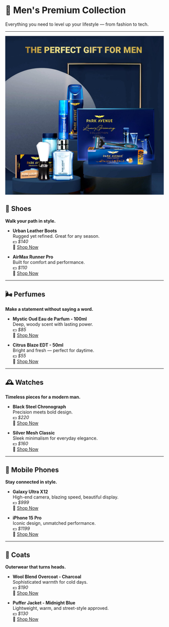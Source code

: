 # 🧔 Men's Premium Collection

Everything you need to level up your lifestyle — from fashion to tech.

---

![readme](./img/readme-img.jpg)

## 👞 Shoes

**Walk your path in style.**

- **Urban Leather Boots**  
  Rugged yet refined. Great for any season.  
  💵 *$140*  
  🛒 [Shop Now](#)

- **AirMax Runner Pro**  
  Built for comfort and performance.  
  💵 *$110*  
  🛒 [Shop Now](#)

---

## 🌬️ Perfumes

**Make a statement without saying a word.**

- **Mystic Oud Eau de Parfum - 100ml**  
  Deep, woody scent with lasting power.  
  💵 *$85*  
  🛒 [Shop Now](#)

- **Citrus Blaze EDT - 50ml**  
  Bright and fresh — perfect for daytime.  
  💵 *$55*  
  🛒 [Shop Now](#)

---

## 🕰️ Watches

**Timeless pieces for a modern man.**

- **Black Steel Chronograph**  
  Precision meets bold design.  
  💵 *$220*  
  🛒 [Shop Now](#)

- **Silver Mesh Classic**  
  Sleek minimalism for everyday elegance.  
  💵 *$160*  
  🛒 [Shop Now](#)

---

## 📱 Mobile Phones

**Stay connected in style.**

- **Galaxy Ultra X12**  
  High-end camera, blazing speed, beautiful display.  
  💵 *$999*  
  🛒 [Shop Now](#)

- **iPhone 15 Pro**  
  Iconic design, unmatched performance.  
  💵 *$1199*  
  🛒 [Shop Now](#)

---

## 🧥 Coats

**Outerwear that turns heads.**

- **Wool Blend Overcoat - Charcoal**  
  Sophisticated warmth for cold days.  
  💵 *$190*  
  🛒 [Shop Now](#)

- **Puffer Jacket - Midnight Blue**  
  Lightweight, warm, and street-style approved.  
  💵 *$130*  
  🛒 [Shop Now](#)
